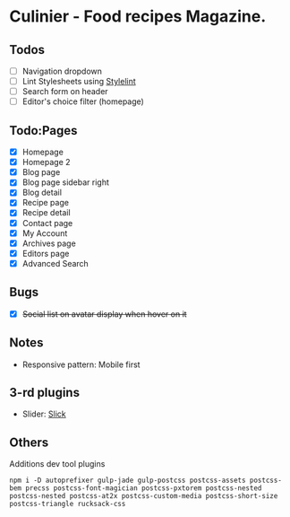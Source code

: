 # Culinier - Food recipes Magazine.

## Todos

- [ ] Navigation dropdown
- [ ] Lint Stylesheets using [Stylelint](http://stylelint.io)
- [ ] Search form on header
- [ ] Editor's choice filter (homepage)

## Todo:Pages

- [x] Homepage
- [x] Homepage 2
- [x] Blog page
- [x] Blog page sidebar right
- [x] Blog detail
- [x] Recipe page
- [x] Recipe detail
- [x] Contact page
- [x] My Account
- [x] Archives page
- [x] Editors page
- [x] Advanced Search

## Bugs

- [x] ~~Social list on avatar display when hover on it~~

## Notes

* Responsive pattern: Mobile first

## 3-rd plugins

* Slider: [Slick](http://kenwheeler.github.io/slick/)

## Others

Additions dev tool plugins

```
npm i -D autoprefixer gulp-jade gulp-postcss postcss-assets postcss-bem precss postcss-font-magician postcss-pxtorem postcss-nested postcss-nested postcss-at2x postcss-custom-media postcss-short-size postcss-triangle rucksack-css
```
